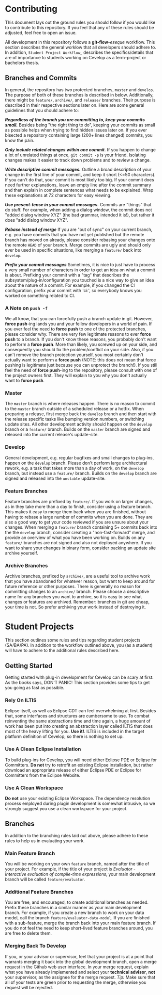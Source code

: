 # Contributing

This document lays out the ground rules you should follow if you would like to contribute to this repository.
If you feel that any of these rules should be adjusted, feel free to open an issue.

All development in this repository follows a **git-flow**-*eseque* workflow.
This section describes the general worklow that all developers should adhere to.
In addition, `Student Project Workflow`_ describes the specifics/details that are of importance to students working on Cevelop as a term-project or bachelors thesis.

## Branches and Commits

In general, the repository has two protected branches, `master` and `develop`.
The purpose of both of these branches is described in below.
Additionally, there might be `feature/`, `archive/`, and `release/` branches.
Their purpose is described in their respective sections later on.
Here are some general guidelines that you should
adhere to:

***Regardless of the branch you are committing to, keep your commits small.***
Besides being "the right thing to do", keeping your commits as small as possible helps when trying to find hidden issues later on.
If you ever   bisected a repository containing large (200+ lines changed) commits, you know the pain.

***Only include related changes within one commit.***
If you happen to change a lot of unrelated things at once, `git commit -p` is your friend.
Isolating changes makes it easier to track down problems and to review a change.

***Write descriptive commit messages.***
Outline a broad description of your change in the first line of your commit, and keep it short (<=50 characters).
If you can't do that, your commit is most likely too big.
If your commit does need further explanations, leave an empty line after the commit summary and then explain in complete sentences what needs to be explained.
Wrap these explanations at 72 characters for easy viewing.

***Use present-tense in your commit messages.***
Commits are "things" that do stuff.
For example, when adding a dialog window, the commit does not "added dialog window XYZ" (the bad grammar, intended it is!), but rather it does "add dialog window XYZ".

***Rebase instead of merge***
If you are "out of sync" on your current branch, e.g. you have commits that you have not yet published but the remote branch has moved on already, please consider rebasing your changes onto the remote `HEAD` of your branch.
Merge commits are ugly and should only ever be used in specific situations, like merging a `feature/` back into `develop`.

***Prefix your commit messages***
Sometimes, it is nice to just have to process a very small number of characters in order to get an idea on what a commit is about.
Prefixing your commit with a "tag" that describes the subsystem/plug-in/configuration you touched is
a nice way to give an idea about the nature of a commit.
For example, if you changed the CI configuration, prefix your commit with 'ci:', so everybody
knows you worked on something related to CI.

### A Note on `push -f`

We all know, that you can forcefully push a branch update in git.
However, **force push**-ing lands you and your fellow developers in a world of pain.
If you ever feel the need to **force push** to one of the protected branches, please consider why.
There are very few legitimate reasons to ever **force push** to a branch.
If you don't know these reasons, you probably don't want to perform a **force push**.
More than likely, you screwed up on your side, and consequently you should fix the problem/conflict on your side.
Also, if you can't remove the branch protection yourself, you most certainly don't actually want to perform a
**force push** (NOTE: this does not mean that force pushing is legitimate just
because you can unprotect the branch!).
If you still feel the need of **force push**-ing to the repository, please consult with one of the project owners first.
They will explain to you why you don't actually want to **force push**.

### Master

The `master` branch is where releases happen.
There is no reason to commit to the `master` branch outside of a scheduled release or a hotfix.
When preparing a release, first merge back the `develop` branch and then start with the release specific tasks like bumping version numbers, or switching update sites.
All other development activity should happen on the `develop` branch or a `feature/` branch.
Builds on the `master` branch are signed and released into the current release's update-site.

### Develop

General development, e.g. regular bugfixes and small changes to plug-ins, happen on the `develop` branch. 
Please don't perform large architectural rework, e.g. a task that takes more than a day of work, on the `develop` branch, but instead use a `feature/` branch.
Builds on the `develop` branch are signed and released into the `unstable` update-site.

### Feature Branches

Feature branches are prefixed by `feature/`.
If you work on larger changes, as in they take more than a day to finish, consider using a feature branch. 
This makes it easy to merge them back when you are finished, without having to rebase a large number of commits when you are done.
They are also a good way to get your code reviewed if you are unsure about your changes.
When merging a `feature/` branch containing 5+ commits back into the the `develop` branch, consider creating a "non-fast-forward" merge, and provide an overview of what you have been working on.
Builds on any `feature/` branches are not signed and also not deployed anywhere.
If you want to share your changes in binary form, consider packing an update site archive yourself.

### Archive Branches

Archive branches, prefixed by `archive/`, are a useful tool to archive work that you have abandoned for whatever reason, but want to keep around for future reference or other purposes.
There is generally no reason for committing changes to an `archive/` branch.
Please choose a descriptive name for any branches you want to archive, so it is easy to see what changes or features are archived.
Remember: branches in git are cheap, your time is not.
So prefer archiving your work instead of destroying it.

# Student Projects

This section outlines some rules and tips regarding student projects (SA/BA/PA).
In addition to the workflow outlined above, you (as a student) will have to adhere to the additional rules described here.

## Getting Started

Getting started with plug-in development for Cevelop can be scary at first.
As the books says, DON'T PANIC!
This section provides some tips to get you going as fast as possible.

### Rely On ILTIS

Eclipse itself, as well as Eclipse CDT can feel overwhelming at first.
Besides that, some interfaces and structures are cumbersome to use.
To combat reinventing the same abstractions time and time again, a huge amount of work has been put into creating an abstraction layer called ILTIS that does most of the heavy lifting for you.
**Use it!**.
ILTIS is included in the target platform definition of Cevelop, so there is nothing to set up.

### Use A Clean Eclipse Installation

To build plug-ins for Cevelop, you will need either Eclipse PDE or Eclipse for Committers.
**Do not** try to retrofit an existing Eclipse installation, but rather download an appropriate release of either Eclipse PDE or Eclipse for Committers from the Eclipse Website.

### Use A Clean Workspace

**Do not** use your existing Eclipse Workspace.
The dependency resolution process employed during plugin development is somewhat intrusive, so we strongly
suggest you use a clean workspace for your project.

## Branches

In addition to the branching rules laid out above, please adhere to these rules to help us in evaluating your work.

### Main Feature Branch

You will be working on your own `feature` branch, named after the title of your project.
For example, if the title of your project is *Evaluator - Interactive evaluation of compile-time expressions*, your main development branch will be called `feature/evaluator`.

### Additional Feature Branches

You are free, and encouraged, to create additional branches as needed.
Prefix these branches in a similar manner as your main development branch.
For example, if you create a new branch to work on your data model, call the branch `feature/evaluator-data-model`.
If you are finished with a sub-feature, merge the branch back into your main feature branch.
If you do not feel the need to keep short-lived feature branches around, you are free to delete them.

### Merging Back To Develop

If you, or your advisor or supervisor, feel that your project is at a point that warrants merging it back into the global development branch, open a merge request in the Github web user interface.
In your merge request, explain what you have already implemented and select your **technical advisor**, **not** your supervisor, as the assignee for the merge request.
*Tip:* Make sure that all of your tests are green prior to requesting the merge, otherwise you request will
be rejected.